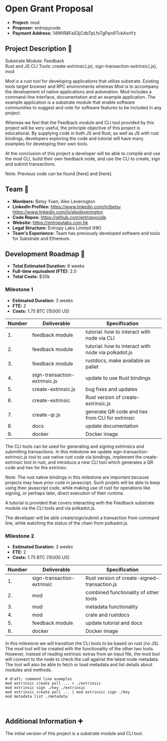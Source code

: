 # Open Grant Proposal

* **Project:** mod
* **Proposer:** entropycode
* **Payment Address:** 14NfiR8FaS3jCdbTpLfoTgPpn9TckAsnYz

## Project Description :page_facing_up: 

Substrate Module: Feedback  
Rust and JS CLI Tools: create-extrinsic(.js), sign-transaction-extrinsic(.js), mod

Mod is a rust tool for developing applications that utilize substrate. Existing tools target browser and RPC environments whereas Mod is to accompany the development of native applications and automation. Mod includes a command-line interface, documentation and an example application. The example application is a substrate module that enable software communities to suggest and vote for software features to be included in any project.

Whereas we feel that the Feedback module and CLI tool provided by this project will be very useful, the principle objective of this project is educational. By supplying code in both JS and Rust, as well as JS with rust bindings, developers exploring the code and tutorial will have many examples for developing their own tools.

At the conclusion of this project a developer will be able to compile and use the mod CLI, build their own feedback node, and use the CLI to create, sign and submit transactions.

Note: Previous code can be found [here] and [here].

## Team :busts_in_silhouette:

* **Members:** Belsy Yuen, Alex Leverington
* **LinkedIn Profiles:** https://www.linkedin.com/in/belsy https://www.linkedin.com/in/alexleverington
* **Code Repos:** https://github.com/entropycode
* **Website:**	https://entropylabs.com.hk
* **Legal Structure:** Entropy Labs Limited (HK)
* **Team's Experience:** Team has previously developed software and tools for Substrate and Ethereum.

## Development Roadmap :nut_and_bolt: 

* **Total Estimated Duration:** 6 weeks
* **Full-time equivalent (FTE):**  2.0
* **Total Costs:** $30k

### Milestone 1

* **Estimated Duration:** 3 weeks
* **FTE:**  2
* **Costs:** 1.75 BTC (15000 US)

| Number | Deliverable | Specification | 
| ------------- | ------------- | ------------- |
| 1. | feedback module | tutorial: how to interact with node via CLI |
| 2. | feedback module | tutorial: how to interact with node via polkadot.js |
| 3. | feedback module | rustdocs, make available as pallet |
| 4. | sign-transaction-extrinsic.js | update to use Rust bindings |
| 5. | create-extrinsic.js | bug fixes and updates |
| 6. | create-extrinsic | Rust version of create-extrinsic.js |
| 7. | create-qr.js | generate QR code and hex from CLI for extrinsic |
| 8. | docs | update documentation |
| 9. | docker | Docker image |

The CLI tools can be used for generating and signing extrinsics and submitting transactions. In this milestone we update sign-transaction-extrinsic.js tool to use native rust code via bindings, implement the create-extrinsic tool in rust, and introduce a new CLI tool which generates a QR code and hex for the extrinsic.

Note: The rust native bindings in this milestone are important because projects may have prior code in javascript. Such projets will be able to keep using their javascript code, while making use of rust for operations like signing, or perhaps later, direct execution of their runtime.

A tutorial is provided that covers interacting with the Feedback substrate module via the CLI tools and via polkadot.js.

The developer will be able create/sign/submit a transaction from command line, while watching the status of the chain from polkadot.js.

### Milestone 2

* **Estimated Duration:** 3 weeks
* **FTE:**  2
* **Costs:** 1.75 BTC (15000 US)

| Number | Deliverable | Specification | 
| ------------- | ------------- | ------------- |
| 1. | sign-transaction-extrinsic | Rust version of create-signed-transaction.js |
| 2. | mod | combined functionality of other tools |
| 3. | mod | metadata functionality |
| 4. | mod | crate and rustdocs |
| 5. | feedback module | update tutorial and docs |
| 6. | docker | Docker image |

In this milestone we will transition the CLI tools to be based on rust (no JS). The mod tool will be created with the functionality of the other two tools. However, instead of reading extrinsic extras from an input file, the mod tool will connect to the node to check the call against the latest node metadata. The tool will also be able to fetch or load metadata and list details about modules and methods.

```
# draft; command line examples
mod extrinsic create poll ... > ./extrinsic
mod extrinsic sign ./key ./extrinsic
mod extrinsic create poll ... | mod extrinsic sign ./key
mod metadata list ./metadata
```
 
## Additional Information :heavy_plus_sign: 

The initial version of this project is a substrate module and CLI tool.
